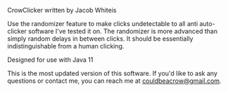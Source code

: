 CrowClicker written by Jacob Whiteis

Use the randomizer feature to make clicks undetectable
to all anti auto-clicker software I've tested it on.
The randomizer is more advanced than simply random delays
in between clicks. It should be essentially indistinguishable
from a human clicking.

Designed for use with Java 11

This is the most updated version of this software.
If you'd like to ask any questions or contact me,
you can reach me at couldbeacrow@gmail.com.
